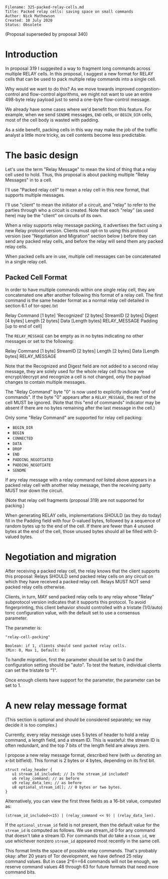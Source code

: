 ```
Filename: 325-packed-relay-cells.md
Title: Packed relay cells: saving space on small commands
Author: Nick Mathewson
Created: 10 July 2020
Status: Obsolete
```

(Proposal superseded by proposal 340)

# Introduction

In proposal 319 I suggested a way to fragment long commands across
multiple RELAY cells.  In this proposal, I suggest a new format for
RELAY cells that can be used to pack multiple relay commands into a
single cell.

Why would we want to do this?  As we move towards improved
congestion-control and flow-control algorithms, we might not want to
use an entire 498-byte relay payload just to send a one-byte
flow-control message.

We already have some cases where we'd benefit from this feature.
For example, when we send `SENDME` messages, `END` cells, or `BEGIN_DIR`
cells, most of the cell body is wasted with padding.

As a side benefit, packing cells in this way may make the job of the
traffic analyst a little more tricky, as cell contents become less
predictable.

# The basic design

Let's use the term "Relay Message" to mean the kind of thing that a
relay cell used to hold.  Thus, this proposal is about packing
multiple "Relay Messages" in to a cell.

I'll use "Packed relay cell" to mean a relay cell in this new
format, that supports multiple messages.

I'll use "client" to mean the initiator of a circuit, and "relay" to
refer to the parties through who a circuit is created.  Note that
each "relay" (as used here) may be the "client" on circuits of its own.

When a relay supports relay message packing, it advertises the fact using a
new Relay protocol version.  Clients must opt-in to using this protocol
version (see "Negotiation and Migration" section below ) before they can send
any packed relay cells, and before the relay will send them any packed relay
cells.

When packed cells are in use, multiple cell messages can be
concatenated in a single relay cell.

## Packed Cell Format

In order to have multiple commands within one single relay cell, they are
concatenated one after another following this format of a relay cell. The
first command is the same header format as a normal relay cell detailed in
section 6.1 of tor-spec.txt

  Relay Command   [1 byte]
  'Recognized'    [2 bytes]
  StreamID        [2 bytes]
  Digest          [4 bytes]
  Length          [2 bytes]
  Data            [Length bytes]
  RELAY\_MESSAGE
  Padding         [up to end of cell]

The `RELAY_MESSAGE` can be empty as in no bytes indicating no other messages
or set to the following:

   Relay Command   [1 byte]
   StreamID        [2 bytes]
   Length          [2 bytes]
   Data            [Length bytes]
   RELAY\_MESSAGE

Note that the Recognized and Digest field are not added to a second relay
message, they are solely used for the whole relay cell thus how we
encrypt/decrypt and recognize a cell is not changed, only the payload changes
to contain multiple messages.

The "Relay Command" byte "0" is now used to explicitly indicate "end of
commands".  If the byte "0" appears after a `RELAY_MESSAGE`, the rest of the
cell MUST be ignored.  (Note that this "end of commands" indicator may be
absent if there are no bytes remaining after the last message in the cell.)

Only some "Relay Command" are supported for relay cell packing:
  - `BEGIN_DIR`
  - `BEGIN`
  - `CONNECTED`
  - `DATA`
  - `DROP`
  - `END`
  - `PADDING_NEGOTIATED`
  - `PADDING_NEGOTIATE`
  - `SENDME`

If any relay message with a relay command _not_ listed above appears
in a packed relay cell with another relay message, then the
receiving party MUST tear down the circuit.

(Note that relay cell fragments (proposal 319) are not supported for
packing.)

When generating RELAY cells, implementations SHOULD (as they do today) fill in
the Padding field with four 0-valued bytes, followed by a sequence of random
bytes up to the end of the cell. If there are fewer than 4 unused bytes at the
end of the cell, those unused bytes should all be filled with 0-valued bytes.

# Negotiation and migration

After receiving a packed relay cell, the relay knows that the client
supports this proposal: Relays SHOULD send packed relay
cells on any circuit on which they have received a packed relay
cell.  Relays MUST NOT send packed relay cells otherwise.

Clients, in turn, MAY send packed relay cells to any relay whose
"Relay" subprotocol version indicates that it supports this
protocol.  To avoid fingerprinting, this client behavior should
controlled with a tristate (1/0/auto) torrc configuration value,
with the default set to use a consensus parameter.

The parameter is:

    "relay-cell-packing"

    Boolean: if 1, clients should send packed relay cells.
    (Min: 0, Max 1, Default: 0)

To handle migration, first the parameter should be set to 0 and the
configuration setting should be "auto".  To test the feature, individual
clients can set the tristate to "1".

Once enough clients have support for the parameter, the parameter
can be set to 1.


# A new relay message format

(This section is optional and should be considered separately; we
may decide it is too complex.)

Currently, every relay message uses 5 bytes of header to hold a
relay command, a length field, and a stream ID.  This is wasteful:
the stream ID is often redundant, and the top 7 bits of the length
field are always zero.

I propose a new relay message format, described here (with `ux`
denoting an x-bit bitfield).  This format is 2 bytes or 4 bytes,
depending on its first bit.

    struct relay_header {
       u1 stream_id_included; // Is the stream_id included?
       u6 relay_command; // as before
       u9 relay_data_len; // as before
       u8 optional_stream_id[]; // 0 bytes or two bytes.
    }

Alternatively, you can view the first three fields as a 16-bit
value, computed as:

    (stream_id_included<<15) | (relay_command << 9) | (relay_data_len).

If the `optional_stream_id` field is not present, then the default
value for the `stream_id` is computed as follows.  We use stream_id 0
for any command that doesn't take a stream ID.  For commands that
_do_ take a `steam_id`, we use whichever nonzero `stream_id` appeared
most recently in the same cell.

This format limits the space of possible relay commands.  That's
probably okay: after 20 years of Tor development, we have defined 25
relay command values.  But in case 2^6==64 commands will not be
enough, we reserve command values 48 through 63 for future formats
that need more command bits.

